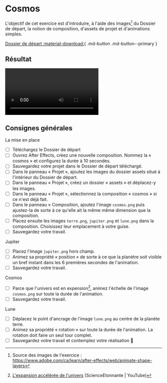 # Cosmos

L'objectif de cet exercice est d'introduire, à l'aide des images[^src] du Dossier de départ, la notion de composition, d'assets de projet et d'animations simples. 

[Dossier de départ :material-download:](./cosmos.zip){ .md-button .md-button--primary }

## Résultat

![type:video](./cosmos.mp4) 

## Consignes générales

La mise en place

- [ ] Téléchargez le Dossier de départ
- [ ] Ouvrez After Effects, créez une nouvelle composition. Nommez la « cosmos » et configurez la durée à 10 secondes. 
- [ ] Sauvegardez votre projet dans le Dossier de départ téléchargé.
- [ ] Dans le panneau « Projet », ajoutez les images du dossier assets situé à l'intérieur du Dossier de départ.
- [ ] Dans le panneau « Projet », créez un dossier « assets » et déplacez-y les images.
- [ ] Dans le panneau « Projet », sélectionnez la composition « cosmos » si ce n'est déjà fait.
- [ ] Dans le panneau « Composition, ajoutez l'image `cosmos.png` puis ajustez-la de sorte à ce qu'elle ait la même même dimension que la composition.
- [ ] Placez ensuite les images `terre.png`, `jupiter.png` et `lune.png` dans la composition. Choisissez leur emplacement à votre guise.
- [ ] Sauvegardez votre travail.

Jupiter

- [ ] Placez l'image `jupiter.png` hors champ.
- [ ] Animez sa propriété « position » de sorte à ce que la planètre soit visible un bref instant dans les 6 premières secondes de l'animation.
- [ ] Sauvegardez votre travail.

Cosmos

- [ ] Parce que l'univers est en expension[^expand], animez l'échelle de l'image `cosmos.png` sur toute la durée de l'animation.
- [ ] Sauvegardez votre travail.

Lune

- [ ] Déplacez le point d'ancrage de l'image `lune.png` au centre de la planète terre.
- [ ] Animez sa propriété « rotation » sur toute la durée de l'animation. La rotation doit faire un seul tour complet.
- [ ] Sauvegardez votre travail et contemplez votre réalisation :raised_hands:

[^src]: Source des images de l'exercice : https://www.adobe.com/ca/learn/after-effects/web/animate-shape-layers
[^expand]: [L'expansion accélérée de l'univers](https://www.youtube.com/watch?v=Zg8VGEdcY84) (ScienceEtonnante | YouTube) 